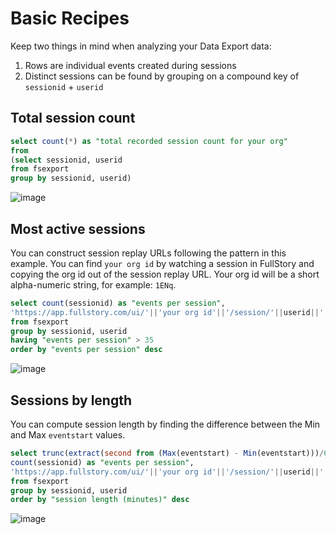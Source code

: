# Basic Recipes

Keep two things in mind when analyzing your Data Export data:

1. Rows are individual events created during sessions
2. Distinct sessions can be found by grouping on a compound key of `sessionid` + `userid`

## Total session count
```sql
select count(*) as "total recorded session count for your org"
from 
(select sessionid, userid
from fsexport 
group by sessionid, userid)
```
![image](https://user-images.githubusercontent.com/45576380/50705505-0b40a400-1029-11e9-8c74-4b489abbe0d4.png)

## Most active sessions
You can construct session replay URLs following the pattern in this example. You can find `your org id` by watching a session in FullStory and copying the org id out of the session replay URL. Your org id will be a short alpha-numeric string, for example: `1ENq`.
```sql
select count(sessionid) as "events per session",
'https://app.fullstory.com/ui/'||'your org id'||'/session/'||userid||':'||sessionid as "session replay URL"
from fsexport 
group by sessionid, userid
having "events per session" > 35
order by "events per session" desc
```
![image](https://user-images.githubusercontent.com/45576380/50705678-90c45400-1029-11e9-8c06-8b9bfa10f354.png)

## Sessions by length
You can compute session length by finding the difference between the Min and Max `eventstart` values.
```sql
select trunc(extract(second from (Max(eventstart) - Min(eventstart)))/60, 2) as "session length (minutes)",
count(sessionid) as "events per session",
'https://app.fullstory.com/ui/'||'your org id'||'/session/'||userid||':'||sessionid as "session replay URL"
from fsexport 
group by sessionid, userid
order by "session length (minutes)" desc
```
![image](https://user-images.githubusercontent.com/45576380/50705875-295ad400-102a-11e9-9e5a-a79b9159b26a.png)
